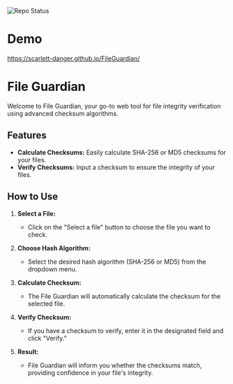 ![Repo Status](https://github.com/github/docs/actions/workflows/main.yml/badge.svg)
# Demo
https://scarlett-danger.github.io/FileGuardian/

# File Guardian

Welcome to File Guardian, your go-to web tool for file integrity verification using advanced checksum algorithms.

## Features

- **Calculate Checksums:** Easily calculate SHA-256 or MD5 checksums for your files.
- **Verify Checksums:** Input a checksum to ensure the integrity of your files.

## How to Use

1. **Select a File:**
   - Click on the "Select a file" button to choose the file you want to check.

2. **Choose Hash Algorithm:**
   - Select the desired hash algorithm (SHA-256 or MD5) from the dropdown menu.

3. **Calculate Checksum:**
   - The File Guardian will automatically calculate the checksum for the selected file.

4. **Verify Checksum:**
   - If you have a checksum to verify, enter it in the designated field and click "Verify."

5. **Result:**
   - File Guardian will inform you whether the checksums match, providing confidence in your file's integrity.
